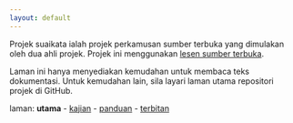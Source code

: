 ```yaml
---
layout: default
---
```


Projek suaikata ialah projek perkamusan sumber terbuka yang
dimulakan oleh dua ahli projek. Projek ini menggunakan
[lesen sumber terbuka][2a].

Laman ini hanya menyediakan kemudahan untuk membaca teks
dokumentasi. Untuk kemudahan lain, sila layari laman utama
repositori projek di GitHub.

laman: **utama** - [kajian][1] - [panduan][2] - [terbitan][3]

  [1]: kajian/index.md
  [2]: panduan/index.md
  [2a]: panduan/lesen.md
  [3]: terbitan/index.md
